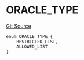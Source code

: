 # ORACLE_TYPE
[Git Source](https://github.com/thrackle-io/rules-protocol/blob/2955538441cd4ad2d51a27d7c28af7eec4cd8814/src/economic/ruleStorage/RuleCodeData.sol)


```solidity
enum ORACLE_TYPE {
    RESTRICTED_LIST,
    ALLOWED_LIST
}
```

